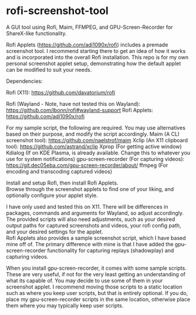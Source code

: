 # rofi-screenshot-tool
A GUI tool using Rofi, Maim, FFMPEG, and GPU-Screen-Recorder for ShareX-like functionality.  

Rofi Applets (https://github.com/adi1090x/rofi) includes a premade screenshot tool. I recommend starting there to get an idea of how it works and is incorporated into the overall Rofi installation. This repo is for my own personal screenshot applet setup, demonstrating how the default applet can be modified to suit your needs.

Dependencies:

Rofi (X11): https://github.com/davatorium/rofi 

Rofi (Wayland - Note, have not tested this on Wayland): https://github.com/lbonn/rofi#wayland-support 
Rofi Applets: https://github.com/adi1090x/rofi 

For my sample script, the following are required. You may use alternatives based on their purpose, and modify the script accordingly. 
Maim (A CLI screenshot tool): https://github.com/naelstrof/maim 
Xclip (An X11 clipboard tool): https://github.com/astrand/xclip 
Xprop (For getting active window) 
Kdialog (If on KDE Plasma, is already available. Change this to whatever you use for system notifications) 
gpu-screen-recorder (For capturing videos): https://git.dec05eba.com/gpu-screen-recorder/about/ 
ffmpeg (For encoding and transcoding captured videos) 

Install and setup Rofi, then install Rofi Applets.  
Browse through the screenshot applets to find one of your liking, and optionally configure your applet style. 

I have only used and tested this on X11. There will be differences in packages, commands and arguments for Wayland, so adjust accordingly. 
The provided scripts will also need adjustments, such as your desired output paths for captured screenshots and videos, your rofi config path, and your desired settings for the applet.  
Rofi Applets also provides a sample screenshot script, which I have based mine off of. The primary difference with mine is that I have added the gpu-screen-recorder functionality for capturing replays (shadowplay) and capturing videos.  

When you install gpu-screen-recorder, it comes with some sample scripts. These are very useful, if not for the very least getting an understanding of what its capable of. You may decide to use some of them in your screenshot applet. I recommend moving those scripts to a static location such as where you keep user scripts, but that is entirely optional. If you do, place my gpu-screen-recorder scripts in the same location, otherwise place them where you may typically keep user scripts.
